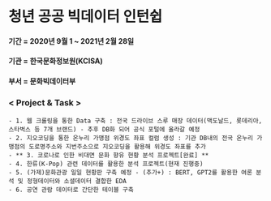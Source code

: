 # 청년 공공 빅데이터 인턴쉽

#### 기간 = 2020년 9월 1 ~ 2021년 2월 28일
#### 기관 = 한국문화정보원(KCISA)
#### 부서 = 문화빅데이터부<br>

### < Project & Task >
    - 1. 웹 크롤링을 통한 Data 구축 : 전국 드라이브 스루 매장 데이터(맥도날드, 롯데리아, 스타벅스 등 7개 브랜드) - 추후 DB화 되어 공식 포털에 올라갈 예정
    - 2. 지오코딩을 통한 온누리 가맹점 위경도 좌표 컬럼 생성 : 기관 DB내의 전국 온누리 가맹점의 도로명주소와 지번주소으로 지오코딩을 활용해 위경도 좌표를 추가
    - ** 3. 코로나로 인한 비대면 문화 향유 현황 분석 프로젝트[완료] **
    - 4. 한류(K-Pop) 관련 데이터를 활용한 분석 프로젝트(현재 진행중)
    - 5. (가제)문화관광 일일 현황판 구축 예정 - (추가+) : BERT, GPT2를 활용한 여론 분석 및 정형데이터와 소셜데이터 결합한 EDA
    - 6. 공연 관람 데이터로 간단한 테이블 구축
